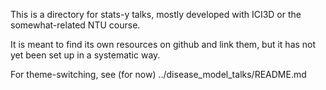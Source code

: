 
This is a directory for stats-y talks, mostly developed with ICI3D or the somewhat-related NTU course.

It is meant to find its own resources on github and link them, but it has not yet been set up in a systematic way.

For theme-switching, see (for now) ../disease_model_talks/README.md
